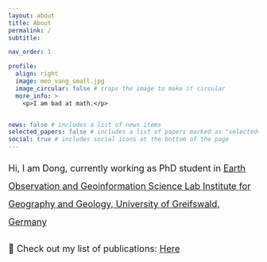 ```yaml
---
layout: about
title: About
permalink: /
subtitle: 

nav_order: 1

profile:
  align: right
  image: meo_vang_small.jpg
  image_circular: false # crops the image to make it circular
  more_info: >
    <p>I am bad at math.</p>


news: false # includes a list of news items
selected_papers: false # includes a list of papers marked as "selected={true}"
social: true # includes social icons at the bottom of the page
---
```


<p style="line-height: 2; font-size: 18px;" >Hi, I am Dong, currently working as PhD student in <a href='https://geo.uni-greifswald.de/en/chairs/geographie/translate-to-english-fernerkundung-und-geoinformationsverarbeitung/'>Earth Observation and Geoinformation Science Lab Institute for Geography and Geology, University of Greifswald, Germany</a> </p>

<p style="line-height: 2; font-size: 18px;" >📖 Check out my list of publications: <a href='/publications' target="_blank">Here</a>  </p>
